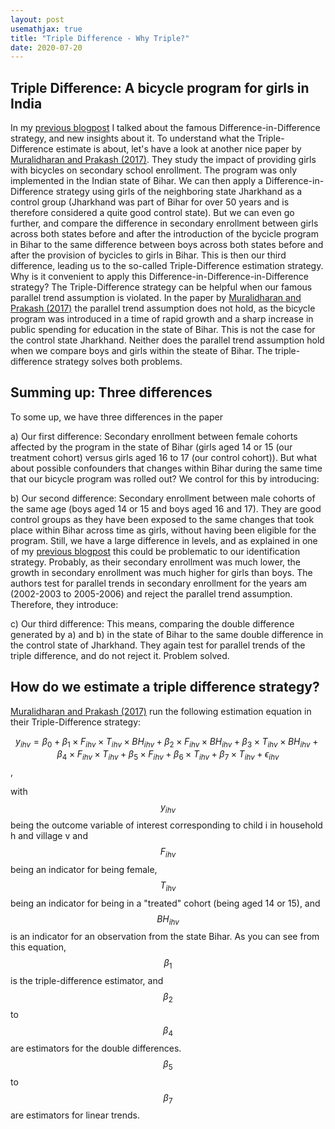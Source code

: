 ```yaml
---
layout: post
usemathjax: true 
title: "Triple Difference - Why Triple?"
date: 2020-07-20
---
```


## Triple Difference: A bicycle program for girls in India


In my [previous blogpost](https://brittarude.github.io/blog/2020/07/18/britta-rude-revisiting-difference-in-difference) I talked about the famous Difference-in-Difference strategy, and new insights about it. 
To understand what the Triple-Difference estimate is about, let's have a look at another nice paper by [Muralidharan and Prakash (2017)](https://www.aeaweb.org/articles?id=10.1257/app.20160004). 
They study the impact of providing girls with bicycles on secondary school enrollment. 
The program was only implemented in the Indian state of Bihar. We can then apply a Difference-in-Difference strategy using girls of the neighboring state Jharkhand as a control group (Jharkhand was part of Bihar for over 50 years and is therefore considered a quite good control state). 
But we can even go further, and compare the difference in secondary enrollment between girls across both states before and after the introduction of the bycicle program in Bihar to the same difference between boys across both states before and after the provision of bycicles to girls in Bihar. 
This is then our third difference, leading us to the so-called Triple-Difference estimation strategy. Why is it convenient to apply this Difference-in-Difference-in-Difference strategy? 
The Triple-Difference strategy can be helpful when our famous parallel trend assumption is violated. 
In the paper by [Muralidharan and Prakash (2017)](https://www.aeaweb.org/articles?id=10.1257/app.20160004) the parallel trend assumption does not hold, as the bicycle program was introduced in a time of rapid growth and a sharp increase in public spending for education in the state of Bihar. 
This is not the case for the control state Jharkhand. Neither does the parallel trend assumption hold when we compare boys and girls within the steate of Bihar. The triple-difference strategy solves both problems. 

## Summing up: Three differences

To some up, we have three differences in the paper

a) Our first difference: Secondary enrollment between female cohorts affected by the program in the state of Bihar (girls aged 14 or 15 (our treatment cohort) versus girls aged 16 to 17 (our control cohort)). But what about possible confounders that changes within Bihar during the same time that our bicycle program was rolled out? We control for this by introducing:

b) Our second difference: Secondary enrollment between male cohorts of the same age (boys aged 14 or 15 and boys aged 16 and 17). They are good control groups as they have been exposed to the same changes that took place within Bihar across time as girls, without having been eligible for the program. 
Still, we have a large difference in levels, and as explained in one of my [previous blogpost](https://brittarude.github.io/blog/2020/07/18/britta-rude-revisiting-difference-in-difference) this could be problematic to our identification strategy. 
Probably, as their secondary enrollment was much lower, the growth in secondary enrollment was much higher for girls than boys. 
The authors test for parallel trends in secondary enrollment for the years am (2002-2003 to 2005-2006) and reject the parallel trend assumption. Therefore, they introduce: 

c) Our third difference: This means, comparing the double difference generated by a) and b) in the state of Bihar to the same double difference in the control state  of Jharkhand. 
They again test for parallel trends of the triple difference, and do not reject it. Problem solved. 

## How do we estimate a triple difference strategy? 

[Muralidharan and Prakash (2017)](https://www.aeaweb.org/articles?id=10.1257/app.20160004) run the following estimation equation in their Triple-Difference strategy: 

$$ y_{ihv} = \beta_0 + \beta_1 \times F_{ihv} \times T_{ihv} \times BH_{ihv} + \beta_2 \times F_{ihv} \times BH_{ihv} + \beta_3 \times T_{ihv} \times BH_{ihv} + \beta_4 \times F_{ihv} \times T_{ihv} + \beta_5 \times F_{ihv} + \beta_6 \times T_{ihv} + \beta_7 \times T_{ihv} + \epsilon_{ihv} $$, 

with $$y_{ihv}$$ being the outcome variable of interest corresponding to child i in household h and village v and $$F_{ihv}$$ being an indicator for being female, $$T_{ihv}$$ being an indicator for being in a "treated" cohort (being aged 14 or 15), and $$BH_{ihv}$$ is an indicator for an observation from the state Bihar. As you can see from this equation, $$\beta_1$$ is the triple-difference estimator, and $$\beta_2$$ to $$\beta_4$$ are estimators for the double differences. $$\beta_5$$ to $$\beta_7$$ are estimators for linear trends. 




